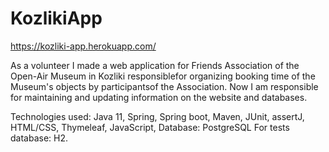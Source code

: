 # KozlikiApp
https://kozliki-app.herokuapp.com/

As a volunteer I made a web application for Friends Association of the Open-Air Museum in Kozliki responsiblefor organizing booking time of the Museum's objects by participantsof the Association. Now I am responsible for maintaining and updating information on the website and databases.

Technologies used: Java 11, Spring, Spring boot, Maven,
JUnit, assertJ, HTML/CSS, Thymeleaf, JavaScript, Database: PostgreSQL
For tests database: H2.
